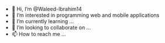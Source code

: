 - 👋 Hi, I’m @Waleed-Ibrahim14
- 👀 I’m interested in programming web and mobile applications
- 🌱 I’m currently learning ...
- 💞️ I’m looking to collaborate on ...
- 📫 How to reach me ...

<!---
Waleed-Ibrahim14/Waleed-Ibrahim14 is a ✨ special ✨ repository because its `README.md` (this file) appears on your GitHub profile.
You can click the Preview link to take a look at your changes.
--->
